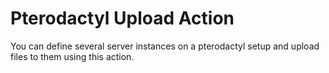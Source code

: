 # Pterodactyl Upload Action

You can define several server instances on a pterodactyl setup and upload files to them using this action.
